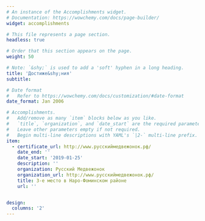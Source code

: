 ```yaml
---
# An instance of the Accomplishments widget.
# Documentation: https://wowchemy.com/docs/page-builder/
widget: accomplishments

# This file represents a page section.
headless: true

# Order that this section appears on the page.
weight: 50

# Note: `&shy;` is used to add a 'soft' hyphen in a long heading.
title: 'Достиже&shy;ния'
subtitle:

# Date format
#   Refer to https://wowchemy.com/docs/customization/#date-format
date_format: Jan 2006

# Accomplishments.
#   Add/remove as many `item` blocks below as you like.
#   `title`, `organization`, and `date_start` are the required parameters.
#   Leave other parameters empty if not required.
#   Begin multi-line descriptions with YAML's `|2-` multi-line prefix.
item:
  - certificate_url: http://www.русскиймедвежонок.рф/
    date_end: ''
    date_start: '2019-01-25'
    description: ''
    organization: Русский Медвежонок
    organization_url: http://www.русскиймедвежонок.рф/
    title: 3-е место в Наро-Фоминском районе
    url: ''


design:
  columns: '2'
---
```

